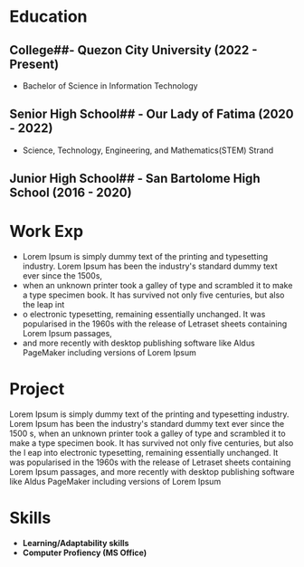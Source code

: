 # Education

## **College##**- Quezon City University (2022 - Present)
 - Bachelor of Science in Information Technology
   

## **Senior High School**## - Our Lady of Fatima (2020 - 2022) 
 - Science, Technology, Engineering, and Mathematics(STEM) Strand
   

## **Junior High School**## - San Bartolome High School (2016 - 2020)



# Work Exp
- Lorem Ipsum is simply dummy text of the printing and typesetting industry. Lorem Ipsum has been the industry's standard dummy text ever since the 1500s,
-  when an unknown printer took a galley of type and scrambled it to make a type specimen book. It has survived not only five centuries, but also the leap int
-  o electronic typesetting, remaining essentially unchanged. It was popularised in the 1960s with the release of Letraset sheets containing Lorem Ipsum passages,
-  and more recently with desktop publishing software like Aldus PageMaker including versions of Lorem Ipsum





# Project


Lorem Ipsum is simply dummy text of the printing and typesetting industry. Lorem Ipsum has been the industry's standard dummy text ever since the 1500
s, when an unknown printer took a galley of type and scrambled it to make a type specimen book. It has survived not only five centuries, but also the l
eap into electronic typesetting, remaining essentially unchanged. It was popularised in the 1960s with the release of Letraset sheets containing Lorem 
Ipsum passages, and more recently with desktop publishing software like Aldus PageMaker including versions of Lorem Ipsum




# Skills
 - **Learning/Adaptability skills**
 - **Computer Profiency (MS Office)**

